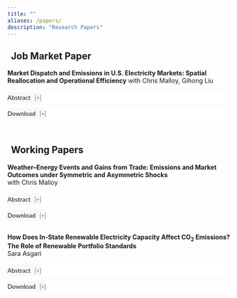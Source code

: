 ```yaml
---
title: ""
aliases: /papers/
description: "Research Papers"
---
```


<link rel="stylesheet" href="https://cdnjs.cloudflare.com/ajax/libs/font-awesome/6.0.0/css/all.min.css">

<style>
/* Pretty, JS-free accordions */
details.abs { margin: 0 0 10px 0; background: #fff; }
details.abs summary {
  font:14px/1.5 Lato, "Helvetica Neue", Helvetica, Arial, sans-serif;
  cursor:pointer; padding:2px 0; outline:none; list-style:none;
  background:#f8f8f8; display:inline-block;
}
details.abs summary::-webkit-details-marker { display:none; }
details.abs summary::after { content:" [+]"; color:#777; font-size:90%; margin-left:6px; }
details.abs[open] summary::after { content:" [−]"; }
.details-body { background:#F1F1F1; color:#555; padding:10px; margin-top:6px; }
</style>

<!-- ======================== -->
<!--   JOB MARKET PAPER       -->
<!-- ======================== -->

<h2><i class="fas fa-briefcase" style="color: #841617; margin-right: 8px;"></i>Job Market Paper</h2>

<p style="margin:0">
  <a style="margin:0; font-size:100%; font-weight:bold">Market Dispatch and Emissions in U.S. Electricity Markets: Spatial Reallocation and Operational Efficiency</a>
 with Chris Malloy, Gihong Liu
  
</p>
<br>

<details class="abs">
  <summary>Abstract</summary>
  <div class="details-body">
    <p>
    This study evaluates the impact of market-based electricity dispatch on social welfare during the U.S. deregulation period from 1999 to 2012. By comparing the observed market dispatch against counterfactual least-cost and least-emissions regimes, we find that while markets yielded modest reductions in CO₂ and NOₓ damages via efficiency gains, they also triggered a sharp increase in SO₂ damages. This increase was driven by expanded trade and a shift toward cheaper coal generation. The net effect was an annual increase in environmental damages of $2–11 billion—a figure that far surpasses the documented $3–5 billion in private cost savings. These losses were concentrated in early-adopting, coal-reliant regions with a high proportion of merchant generators. Our results demonstrate that while deregulated markets improved private efficiency, they created even larger social costs by amplifying environmental externalities, highlighting an urgent need to align wholesale market rules with environmental goals.
    </p>
  </div>
</details>

<details class="abs">
  <summary>Download</summary>
  <div class="details-body">
    <p>
      <a href="{{ "files/jobmktpaper.pdf" | relURL }}" target="_blank" style="color:#841617; text-decoration:none;">
        <i class="fas fa-file-pdf"></i> Download PDF
      </a>
    </p>
  </div>
</details>



<br>

<!-- ======================== -->
<!--   WORKING PAPERS         -->
<!-- ======================== -->

<h2><i class="fas fa-file-alt" style="color: #1976d2; margin-right: 8px;"></i>Working Papers</h2>

<p style="margin:0">
  <a style="margin:0; font-size:100%; font-weight:bold">Weather–Energy Events and Gains from Trade: Emissions and Market Outcomes under Symmetric and Asymmetric Shocks</a><br>
  with Chris Malloy
</p>
<br>
<details class="abs">
  <summary>Abstract</summary>
  <div class="details-body">
    <p>
    We propose a new empirical design to estimate when electricity transmission provides the greatest value, exploiting variation in extreme net-load events. As power systems integrate more renewables, the grid faces increasing stress from days with severe imbalances between demand and renewable supply. We hypothesize that the private cost-saving value of transmission is highly heterogeneous and is disproportionately driven by its ability to insure against asymmetric regional shocks—where one region has a deficit while another has a surplus—compared to symmetric ones. Using day-ahead market data from MISO and SPP, we calculate the daily value of transmission against a counterfactual autarky equilibrium. A key innovation is our use of exogenous day-ahead forecasts of load and renewables to define extreme events, ensuring identification is free of post-treatment bias. We then estimate a causal model relating these event types to transmission value. Our findings will quantify the extent to which transmission acts as regional insurance, providing crucial guidance for infrastructure policy and the efficient integration of renewables.
    </p>
  </div>
</details>

<details class="abs">
  <summary>Download</summary>
  <div class="details-body"><p>Coming soon</p></div>
</details>

<br>

<p style="margin:0">
  <a style="margin:0; font-size:100%; font-weight:bold">How Does In-State Renewable Electricity Capacity Affect CO<sub>2</sub> Emissions? The Role of Renewable Portfolio Standards</a><br>
  Sara Asgari
</p>
<br>

<details class="abs">
  <summary>Abstract</summary>
  <div class="details-body">
    <p>
    State-level policies, particularly Renewable Portfolio Standards (RPS), have been a primary driver of renewable energy adoption in the United States. While crucial for decarbonization, the expansion of renewable infrastructure carries its own ecological footprint, raising questions about its net environmental benefits. This study investigates how heterogeneous RPS design features—specifically, the allowance of out-of-state Renewable Energy Credit (REC) trading and policy stringency—shape these outcomes. We find that states prioritizing in-state renewable capacity development successfully spur local infrastructure growth. However, this same focus impedes their ability to control emissions and reduce their carbon footprint effectively. These results illuminate a critical tension in clean energy policy, demonstrating that the design of an RPS creates a trade-off between fostering a local green industry and achieving cost-effective emissions reductions.
    </p>
  </div>
</details>

<details class="abs">
  <summary>Download</summary>
  <div class="details-body"><p>Coming soon</p></div>
</details>
